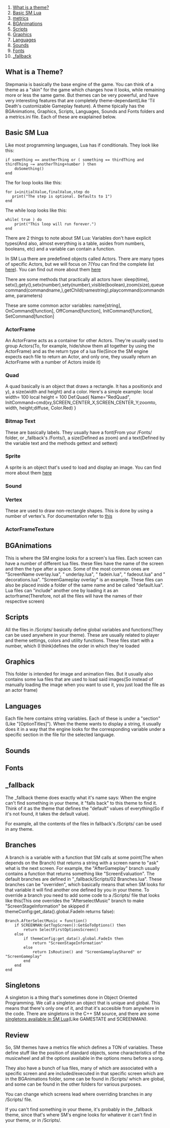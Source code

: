1. <a href="#what">What is a theme?</a>
1. <a href="#smlua">Basic SM Lua</a>
1. <a href="#metrics">metrics</a>
1. <a href="#bga">BGAnimations</a>
1. <a href="#bga">Scripts</a>
1. <a href="#graphics">Graphics</a>
1. <a href="#lang">Languages</a>
1. <a href="#sounds">Sounds</a>
1. <a href="#fonts">Fonts</a>
1. <a href="#fallback">_fallback</a>

<a name="what" />

##  What is a Theme?

Stepmania is basically the base engine of the game. You can think of a theme as a "skin" for the game which changes how it looks, while remaining more or less the same game. But themes can be very powerful, and have very interesting features that are completely theme-dependant(Like 'Til Death's customizable Gameplay feature). A theme tipically has the BGAnimations, Graphics, Scripts, Languages, Sounds and Fonts folders and a metrics.ini file. Each of these are exaplained below.


<a name="smlua" />

##  Basic SM Lua

Like most programming languages, Lua has if conditionals. They look like this:

    if something == anotherThing or ( something == thirdThing and thirdThing ~= anotherThing+number ) then
        doSomething()
    end

The for loop looks like this:

    for i=initialValue,finalValue,step do
       print("The step is optional. Defaults to 1")
    end

The while loop looks like this:

    while( true ) do
        print("This loop will run forever.")
    end

There are 2 things to note about SM Lua: Variables don't have explicit types(And also, almost everything is a table, asides from numbers, booleans, etc) and a variable can contain a function.

In SM Lua there are predefined objects called Actors. There are many types of specific Actors, but we will focus on 7(You can find the complete list <a href="https://github.com/stepmania/stepmania/blob/master/Docs/Themerdocs/actordef.txt">here</a>). You can find out more about them <a href="https://dguzek.github.io/Lua-For-SM5/">here</a>

There are some methods that practically all actors have: sleep(time), setx(),gety(),setx(number),sety(number),visible(boolean),zoom(size),queuecommand(commandname,),getChild(namestring),playcommand(commandname, parameters)

These are some common actor variables: name[string], OnCommand[function], OffComand[function], InitCommand[function], SetCommand[function]

### ActorFrame

An ActorFrame acts as a container for other Actors. They're usually used to group Actors(To, for example, hide/show them all together by using the ActorFrame) and as the return type of a lua file(Since the SM engine expects each file to return an Actor, and only one, they usually return an ActorFrame with a number of Actors inside it)

### Quad

A quad basically is an object that draws a rectangle. It has a position(x and y), a size(width and height) and a color. Here's a simple example:
    local width= 100
    local height = 100
    Def.Quad{
        Name="RedQuad",
        InitCommand=cmd(xy,SCREEN_CENTER_X,SCREEN_CENTER_Y;zoomto, width, height;diffuse, Color.Red)
    }

### Bitmap Text

These are basically labels. They usually have a font(From your /Fonts/ folder, or _fallback's /Fonts/), a size(Defined as zoom) and a text(Defined by the variable text and the methods gettext and settext)

### Sprite

A sprite is an object that's used to load and display an image. You can find more about them <a href="https://dguzek.github.io/Lua-For-SM5/Actors/Sprite.html">here</a>

### Sound

### Vertex

These are used to draw non-rectangle shapes. This is done by using a number of vertex's. For documentation refer to <a href="https://github.com/stepmania/stepmania/blob/master/Docs/Themerdocs/ScreenAMVTest%20overlay.lua">this</a>

### ActorFrameTexture


<a name="#bga" />

##  BGAnimations

This is where the SM engine looks for a screen's lua files. Each screen can have a number of different lua files. these files have the name of the screen and then the type after a space. Some of the most common ones are "ScreenName overlay.lua", " underlay.lua", " fadein.lua", " fadeout.lua" and " decorations.lua". "ScreenGameplay overlay" is an example. These files can also be placed inside a folder of the same name and be called "default.lua". Lua files can "include" another one by loading it as an actorframe(Therefore, not all the files will have the names of their respective screen)

<a name="#scripts" />

##  Scripts

All the files in /Scripts/ basically define global variables and functions(They can be used anywhere in your theme). These are usually related to player and theme settings, colors and utility functions. These files start with a number, which (I think)defines the order in which they're loaded

<a name="#graphics" />

##  Graphics

This folder is intended for image and animation files. But it usually also contains some lua files that are used to load said images(So instead of manually loading the image when you want to use it, you just load the file as an actor frame)

<a name="#lang" />

##  Languages

Each file here contains string variables. Each of these is under a "section"(Like "[OptionTitles]"). When the theme wants to display a string, it usually does it in a way that the engine looks for the corresponding variable under a specific section in the file for the selected language.

<a name="#sounds" />

##  Sounds

<a name="#fonts" />

##  Fonts

<a name="#fallback" />

##  _fallback

The _fallback theme does exactly what it's name says: When the engine can't find something in your theme, it "falls back" to this theme to find it. Think of it as the theme that defines the "default" values of everything(So if it's not found, it takes the default value). 

For example, all the contents of the files in fallback's /Scripts/ can be used in any theme.

## Branches

A branch is a variable with a function that SM calls at some point(The when depends on the Branch) that returns a string with a screen name to "ask" what is the next screen. For example, the "AfterGameplay" branch usually contains a function that returns something like "ScreenEvaluation". The default branches are defined in "_fallback/Scripts/02 Branches.lua". These branches can be "overriden", which basically means that when SM looks for that variable it will find another one defined by you in your theme. To override a branch you need to add some code to a /Scripts/ file that looks like this(This one overrides the "AfterselectMusic" branch to make "ScreenStageInformation" be skipped if themeConfig:get_data().global.FadeIn returns false):

	Branch.AfterSelectMusic = function()
		if SCREENMAN:GetTopScreen():GetGoToOptions() then
			return SelectFirstOptionsScreen()
		else
			if themeConfig:get_data().global.FadeIn then
				return "ScreenStageInformation"
			else
				return IsRoutine() and "ScreenGameplayShared" or "ScreenGameplay"
			end
		end
	end

## Singletons

A singleton is a thing that's sometimes done in Object Oriented Programming. We call a singleton an object that is unique and global. This means that there's only one of it, and that it's accesible from anywhere in the code. There are singletons in the C++ SM source, and there are some <a href="https://github.com/Nickito12/etterna/blob/787377f7732e8db42b2764fdaa7b049d090dcee5/Docs/Luadoc/Lua.xml#L2115">singletons available in SM Lua</a>(Like GAMESTATE and SCREENMAN). 

## Review

So, SM themes have a metrics file which defines a TON of variables. These define stuff like the position of standard objects, some characteristics of the musicwheel and all the options available in the options menu before a song. 

They also have a bunch of lua files, many of which are associated with a specific screen and are included/executed in that specific screen which are in the BGAnimations folder, some can be found in /Scripts/ which are global, and some can be found in the other folders for various purposes.

You can change which screens lead where overriding branches in any /Scripts/ file.

If you can't find something in your theme, it's probably in the _fallback theme, since that's where SM's engine looks for whatever it can't find in your theme, or in /Scripts/.
